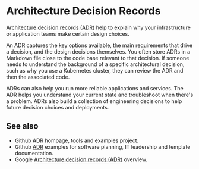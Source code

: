 # Architecture Decision Records

[Architecture decision records (ADR)](https://adr.github.io/) help to explain why your infrastructure or application teams make certain design choices.

An ADR captures the key options available, the main requirements that drive a decision, and the design decisions themselves. You often store ADRs in a Markdown file close to the code base relevant to that decision. If someone needs to understand the background of a specific architectural decision, such as why you use a Kubernetes cluster, they can review the ADR and then the associated code.

ADRs can also help you run more reliable applications and services. The ADR helps you understand your current state and troubleshoot when there's a problem. ADRs also build a collection of engineering decisions to help future decision choices and deployments.

## See also

- Github [ADR](https://github.com/adr) hompage, tools and examples project.
- Github [ADR](https://github.com/joelparkerhenderson/architecture_decision_record) examples for software planning, IT leadership and template documentation.
- Google [Architecture decision records (ADR)](https://cloud.google.com/architecture/architecture-decision-records?hl=en) overview.
